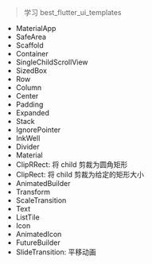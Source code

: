 > 学习 best_flutter_ui_templates

- MaterialApp
- SafeArea
- Scaffold
- Container
- SingleChildScrollView
- SizedBox
- Row
- Column
- Center
- Padding
- Expanded
- Stack
- IgnorePointer
- InkWell
- Divider
- Material
- ClipRRect: 将 child 剪裁为圆角矩形
- ClipRect: 将 child 剪裁为给定的矩形大小
- AnimatedBuilder
- Transform
- ScaleTransition
- Text
- ListTile
- Icon
- AnimatedIcon
- FutureBuilder
- SlideTransition: 平移动画